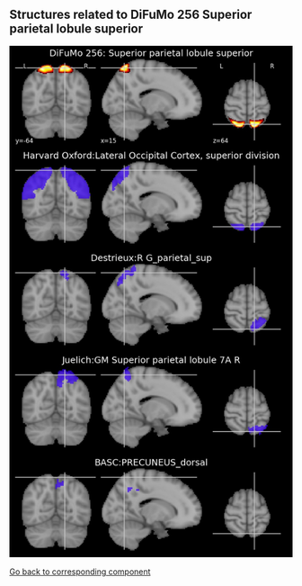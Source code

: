 


## Structures related to DiFuMo 256 Superior parietal lobule superior

![208](208.jpg "Structures related to DiFuMo 256 Superior parietal lobule superior")

[Go back to corresponding component](https://parietal-inria.github.io/DiFuMo/256/html/208.html)